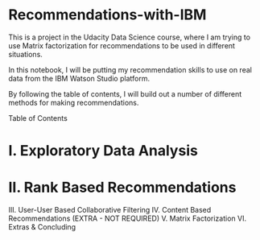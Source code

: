 # Recommendations-with-IBM
This is a project in the Udacity Data Science course, where I am trying to use Matrix factorization for recommendations to be used in different situations.


In this notebook, I will be putting my recommendation skills to use on real data from the IBM Watson Studio platform.

By following the table of contents, I will build out a number of different methods for making recommendations.

Table of Contents
# I. Exploratory Data Analysis
# II. Rank Based Recommendations
III. User-User Based Collaborative Filtering
IV. Content Based Recommendations (EXTRA - NOT REQUIRED)
V. Matrix Factorization
VI. Extras & Concluding
